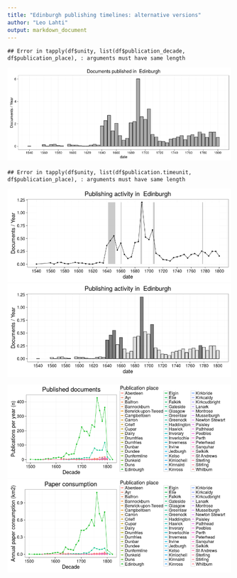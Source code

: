 ```yaml
---
title: "Edinburgh publishing timelines: alternative versions"
author: "Leo Lahti"
output: markdown_document
---
```








```
## Error in tapply(df$unity, list(df$publication_decade, df$publication_place), : arguments must have same length
```

![plot of chunk EdinburghPubs](figure/EdinburghPubs-1.png)

```
## Error in tapply(df$unity, list(df$publication.timeunit, df$publication_place), : arguments must have same length
```

![plot of chunk EdinburghPubs](figure/EdinburghPubs-2.png)![plot of chunk EdinburghPubs](figure/EdinburghPubs-3.png)



![plot of chunk Edinburgh2](figure/Edinburgh2-1.png)![plot of chunk Edinburgh2](figure/Edinburgh2-2.png)
